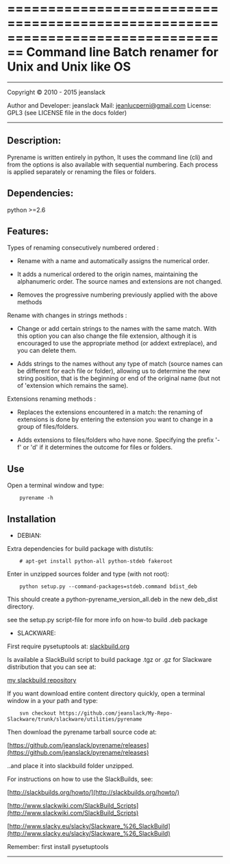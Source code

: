 ================================================================================ 
Command line Batch renamer for Unix and Unix like OS
================================================================================ 


--------------------------------------------------------------------------------

Copyright © 2010 - 2015 jeanslack 
 
  Author and Developer: jeanslack 
  Mail: <jeanlucperni@gmail.com>
  License: GPL3 (see LICENSE file in the docs folder)

--------------------------------------------------------------------------------

Description:
------- 

Pyrename is written entirely in python, It uses the command line (cli)
and from the options is also available with sequential numbering. Each 
process is applied separately or renaming the files or folders.


Dependencies:
-------

python >=2.6


Features:
-------
 
Types of renaming consecutively numbered ordered :

* Rename with a name and automatically assigns the numerical order.

* It adds a numerical ordered to the origin names, maintaining the 
alphanumeric order. The source names and extensions are not changed.

* Removes the progressive numbering previously applied with the above methods

Rename with changes in strings methods :

* Change or add certain strings to the names with the same match.
With this option you can also change the file extension, although 
it is encouraged to use the appropriate method (or addext extreplace), 
and you can delete them. 

* Adds strings to the names without any type of match (source names can 
be different for each file or folder), allowing us to determine the 
new string position, that is the beginning or end of the original 
name (but not of 'extension which remains the same).

Extensions renaming methods : 

* Replaces the extensions encountered in a match: the renaming of
extensions is done by entering the extension you want to change in 
a group of files/folders.

* Adds extensions to files/folders who have none. Specifying
the prefix '-f' or 'd' if it determines the outcome for files or folders.


Use
-------

Open a terminal window and type:

		pyrename -h


Installation
-------

* DEBIAN:

Extra dependencies for build package with distutils:

		# apt-get install python-all python-stdeb fakeroot

Enter in unzipped sources folder and type (with not root):

		python setup.py --command-packages=stdeb.command bdist_deb

This should create a python-pyrename_version_all.deb in the new deb_dist directory.

see the setup.py script-file for more info on how-to build .deb package


* SLACKWARE:

First require pysetuptools at: [slackbuild.org](http://slackbuilds.org/repository/14.1/python/pysetuptools/)

Is available a SlackBuild script to build package .tgz or .gz for Slackware distribution that you can see at:

[my slackbuild repository](https://github.com/jeanslack/My-Repo-Slackware/tree/master/slackware/utilities/pyrename)

If you want download entire content directory quickly, open a terminal window in a your path and type:

		svn checkout https://github.com/jeanslack/My-Repo-Slackware/trunk/slackware/utilities/pyrename

Then download the pyrename tarball source code at:

[https://github.com/jeanslack/pyrename/releases](https://github.com/jeanslack/pyrename/releases)

..and place it into slackbuild folder unzipped.

For instructions on how to use the SlackBuilds, see:

[http://slackbuilds.org/howto/](http://slackbuilds.org/howto/)

[http://www.slackwiki.com/SlackBuild_Scripts](http://www.slackwiki.com/SlackBuild_Scripts)

[http://www.slacky.eu/slacky/Slackware_%26_SlackBuild](http://www.slacky.eu/slacky/Slackware_%26_SlackBuild)

Remember: first install pysetuptools

--------------------------------------------------------------------------------

